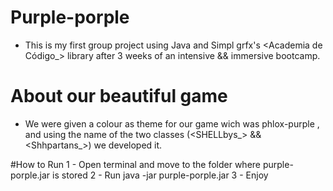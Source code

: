 # Purple-porple
* This is my first group project using Java and Simpl grfx's <Academia de Código_> library after 3 weeks of an intensive && immersive bootcamp.

# About our beautiful game
* We were given a colour as theme for our game wich was phlox-purple , and using the name of the two classes (<SHELLbys_> && <Shhpartans_>) we developed it.




#How to Run 
1 - Open terminal and move to the folder where purple-porple.jar is stored 
2 - Run java -jar purple-porple.jar
3 - Enjoy



